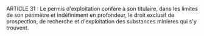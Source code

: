 ARTICLE 31 : Le permis d'exploitation confère à son titulaire, dans
les limites de son périmètre et indéfiniment en profondeur, le droit
exclusif de prospection, de recherche et d'exploitation des substances
minières qui s'y trouvent.